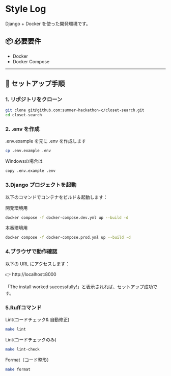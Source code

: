 # Style Log

Django + Docker を使った開発環境です。

## 📦 必要要件

- Docker
- Docker Compose

---

## 🚀 セットアップ手順

### 1. リポジトリをクローン

```bash
git clone git@github.com:summer-hackathon-c/closet-search.git
cd closet-search
```

### 2. .env を作成

.env.example を元に .env を作成します

```bash
cp .env.example .env
```

Windowsの場合は
```bash
copy .env.example .env
```

### 3.Django プロジェクトを起動

以下のコマンドでコンテナをビルド＆起動します：

開発環境用
```bash
docker compose -f docker-compose.dev.yml up --build -d
```

本番環境用
```bash
docker compose -f docker-compose.prod.yml up --build -d
```

### 4.ブラウザで動作確認
以下の URL にアクセスします：

👉 http://localhost:8000

「The install worked successfully!」と表示されれば、セットアップ成功です。

### 5.Ruffコマンド

Lint(コードチェック& 自動修正)

```bash
make lint
```

Lint(コードチェックのみ)

```bash
make lint-check
```

Format（コード整形）

```bash
make format
```
